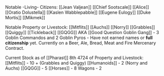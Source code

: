 
Notable -Living- Citizens:
[[Jean Valjean]]
[[Chief Sootscale]]
[[Alice]]
[[Oratio Dolustella]]
[[Kaslen Wabblepabble]]
[[Eugene Eulogy]]
[[Duke Mortis]]
[[Mikmek]]


Notable Property or Livestock:
[[Mitflits]]
[[Auchs]]
[[Norry]] 
[[Grabbles]]
[[Quiggy]]
[[Tickleback]]
[[GQGG]]  AKA  [[Good Question Goblin Gang]] - 3 Goblin Commandos and 2 Goblin Pyros - Have not earned names or **full citizenship** yet. Currently on a Beer, Ale, Bread, Meat and Fire Mercenary Contract.

Current Stock as of [[Pharast]] 8th 4724 of Property and Livestock:
[[Mitflits]] - 10 + (Grabbles and Quiggy)
[[Humanoids]] - 2 (Norry and Auchs)
[[GQGG]] - 5
[[Horses]] - 8
Wagons - 2

